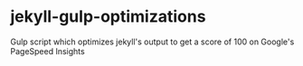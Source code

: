 # jekyll-gulp-optimizations
Gulp script which optimizes jekyll's output to get a score of 100 on Google's PageSpeed Insights
